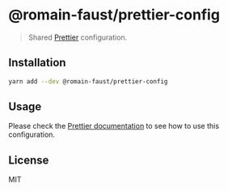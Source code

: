 # @romain-faust/prettier-config

> Shared [Prettier](https://prettier.io) configuration.

## Installation

```bash
yarn add --dev @romain-faust/prettier-config
```

## Usage

Please check the [Prettier documentation](https://prettier.io/docs/en/configuration.html#sharing-configurations) to see how to use this configuration.

## License

MIT
